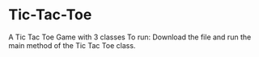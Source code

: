 # Tic-Tac-Toe
A Tic Tac Toe Game with 3 classes
To run: Download the file and run the main method of the Tic Tac Toe class.
